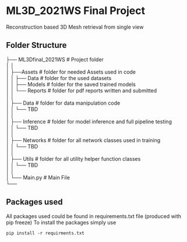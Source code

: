 # ML3D_2021WS Final Project
Reconstruction based 3D Mesh retrieval from single view  

## Folder Structure  

├── ML3Dfinal_2021WS   # Project folder  
│   │   
│   ├──Assets # folder for needed Assets used in code   
│   │   ├── Data # folder for the used datasets   
│   │   ├── Models # folder for the saved trained models   
│   │   └── Reports # folder for pdf reports written and submitted   
│   │   
│   ├── Data  # folder for data manipulation code   
│   │    └── TBD   
│   │   
│   ├── Inference # folder for model inference and full pipeline testing   
│   │    └── TBD   
│   │   
│   ├── Networks # folder for all network classes used in training    
│   │    └── TBD   
│   │   
│   ├── Utils # folder for all utility helper function classes   
│   │    └── TBD   
│   │   
│   └── Main.py    # Main File   
└──   

## Packages used

All packages used could be found in requirements.txt file (produced with pip freeze)
To install the packages simply use
```
pip install -r requirments.txt
```

